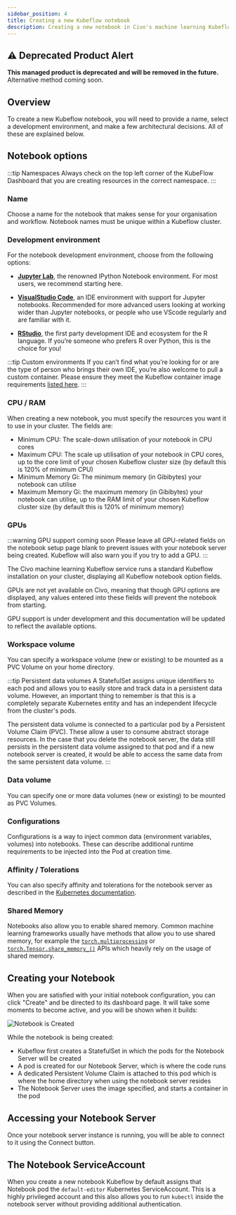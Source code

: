 ```yaml
---
sidebar_position: 4
title: Creating a new Kubeflow notebook
description: Creating a new notebook in Civo's machine learning Kubeflow service
---
```


<head>
  <title>Creating a new Kubeflow notebook | Civo Documentation</title>
</head>

## ⚠️ Deprecated Product Alert

**This managed product is deprecated and will be removed in the future.** Alternative method coming soon.

## Overview

To create a new Kubeflow notebook, you will need to provide a name, select a development environment, and make a few architectural decisions. All of these are explained below.

## Notebook options

:::tip Namespaces
Always check on the top left corner of the KubeFlow Dashboard that you are creating resources in the correct namespace.
:::

### Name

Choose a name for the notebook that makes sense for your organisation and workflow. Notebook names must be unique within a Kubeflow cluster.

### Development environment

For the notebook development environment, choose from the following options:

- **[Jupyter Lab](https://jupyter.org/)**, the renowned IPython Notebook environment. For most users, we recommend starting here.

- **[VisualStudio Code](https://code.visualstudio.com/)**, an IDE environment with support for Jupyter notebooks. Recommended for more advanced users looking at working wider than Jupyter notebooks, or people who use VScode regularly and are familiar with it.

- **[RStudio](https://posit.co/products/open-source/rstudio/)**, the first party development IDE and ecosystem for the R language. If you’re someone who prefers R over Python, this is the choice for you!

:::tip Custom environments
If you can’t find what you’re looking for or are the type of person who brings their own IDE, you’re also welcome to pull a custom container. Please ensure they meet the Kubeflow container image requirements [listed here](https://www.kubeflow.org/docs/components/notebooks/container-images/#image-requirements).
:::

### CPU / RAM

When creating a new notebook, you must specify the resources you want it to use in your cluster. The fields are:

- Minimum CPU: The scale-down utilisation of your notebook in CPU cores
- Maximum CPU: The scale up utilisation of your notebook in CPU cores, up to the core limit of your chosen Kubeflow cluster size (by default this is 120% of minimum CPU)
- Minimum Memory Gi: The minimum memory (in Gibibytes) your notebook can utilise
- Maximum Memory Gi: the maximum memory (in Gibibytes) your notebook can utilise, up to the RAM limit of your chosen Kubeflow cluster size (by default this is 120% of minimum memory)

### GPUs

:::warning
GPU support coming soon
Please leave all GPU-related fields on the notebook setup page blank to prevent issues with your notebook server being created. Kubeflow will also warn you if you try to add a GPU.
:::

The Civo machine learning Kubeflow service runs a standard Kubeflow installation on your cluster, displaying all Kubeflow notebook option fields.

GPUs are not yet available on Civo, meaning that though GPU options are displayed, any values entered into these fields will prevent the notebook from starting.

GPU support is under development and this documentation will be updated to reflect the available options.

### Workspace volume

You can specify a workspace volume (new or existing) to be mounted as a PVC Volume on your home directory.

:::tip Persistent data volumes
A StatefulSet assigns unique identifiers to each pod and allows you to easily store and track data in a persistent data volume. However, an important thing to remember is that this is a completely separate Kubernetes entity and has an independent lifecycle from the cluster's pods.

The persistent data volume is connected to a particular pod by a Persistent Volume Claim (PVC). These allow a user to consume abstract storage resources. In the case that you delete the notebook server, the data still persists in the persistent data volume assigned to that pod and if a new notebook server is created, it would be able to access the same data from the same persistent data volume.
:::

### Data volume

You can specify one or more data volumes (new or existing) to be mounted as PVC Volumes.

### Configurations

Configurations is a way to inject common data (environment variables, volumes) into notebooks. These can describe additional runtime requirements to be injected into the Pod at creation time.

### Affinity / Tolerations

You can also specify affinity and tolerations for the notebook server as described in the [Kubernetes documentation](https://kubernetes.io/docs/concepts/scheduling-eviction/taint-and-toleration/).

### Shared Memory

Notebooks also allow you to enable shared memory. Common machine learning frameworks usually have methods that allow you to use shared memory, for example the [`torch.multiprocessing`](https://pytorch.org/docs/stable/multiprocessing.html#module-torch.multiprocessing) or [`torch.Tensor.share_memory_()`](https://pytorch.org/docs/stable/generated/torch.Tensor.share_memory_.html) APIs which heavily rely on the usage of shared memory.

## Creating your Notebook

When you are satisfied with your initial notebook configuration, you can click "Create" and be directed to its dashboard page. It will take some moments to become active, and you will be shown when it builds:

![Notebook is Created](images/nb-created.png)

While the notebook is being created:

- Kubeflow first creates a StatefulSet in which the pods for the Notebook Server will be created
- A pod is created for our Notebook Server, which is where the code runs
- A dedicated Persistent Volume Claim is attached to this pod which is where the home directory when using the notebook server resides
- The Notebook Server uses the image specified, and starts a container in the pod

## Accessing your Notebook Server

Once your notebook server instance is running, you will be able to connect to it using the Connect button.

## The Notebook ServiceAccount

When you create a new notebook Kubeflow by default assigns that Notebook pod the `default-editor` Kubernetes ServiceAccount. This is a highly privileged account and this also allows you to run `kubectl` inside the notebook server without providing additional authentication.
